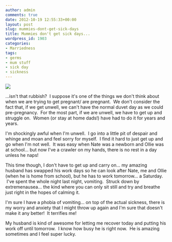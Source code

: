 ```yaml
---
author: admin
comments: true
date: 2012-10-19 12:55:33+00:00
layout: post
slug: mummies-dont-get-sick-days
title: Mummies don't get sick days...
wordpress_id: 1903
categories:
- Marriedness
tags:
- germs
- mum stuff
- sick day
- sickness
---
```


![](http://www.outmumbered.com/wp-content/uploads/2012/10/photo-2.jpg)

...isn't that rubbish?  I suppose it's one of the things we don't think about when we are trying to get pregnant/ are pregnant.  We don't consider the fact that, if we get unwell, we can't have the normal duvet day as we could pre-pregnancy.  For the most part, if we are unwell, we have to get up and struggle on.  Women (or stay at home dads!) have had to do it for years and years.

I'm shockingly awful when I'm unwell.  I go into a little pit of despair and whinge and moan and feel sorry for myself.  I find it hard to just get up and go when I'm not well.  It was easy when Nate was a newborn and Ollie was at school... but now I've a crawler on my hands, there is no rest in a day unless he naps!

This time though, I don't have to get up and carry on... my amazing husband has swapped his work days so he can look after Nate, me and Ollie (when he is home from school), but he has to work tomorrow... a Saturday.  I've spent the whole night last night, vomiting.  Struck down by extremenausea... the kind where you can only sit still and try and breathe just right in the hopes of calming it.

I'm sure I have a phobia of vomiting... on top of the actual sickness, there is my worry and anxiety that I might throw up again and I'm sure that doesn't make it any better!  It terrifies me!

My husband is kind of awesome for letting me recover today and putting his work off until tomorrow.  I know how busy he is right now.  He is amazing sometimes and I feel super lucky.

